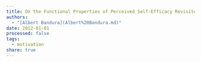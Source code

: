 ```yaml
---
title: On the Functional Properties of Perceived Self-Efficacy Revisited
authors:
  - "[Albert Bandura](Albert%20Bandura.md)"
date: 2012-01-01
processed: false
tags:
  - motivation
share: true
---
```







